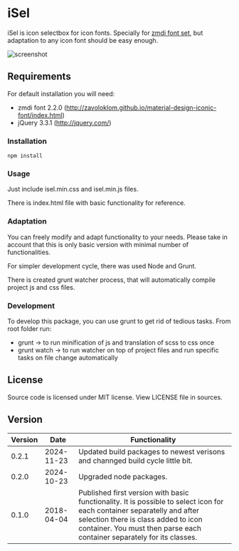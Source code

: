 # iSel

iSel is icon selectbox for icon fonts. Specially for [zmdi font set](http://http://zavoloklom.github.io/material-design-iconic-font/index.html "zmdi font set"), but adaptation to any icon font should be easy enough.

![screenshot](https://user-images.githubusercontent.com/4839225/38322176-f90954c0-3839-11e8-9a10-6da8992995f1.png)

## Requirements

For default installation you will need:
- zmdi font 2.2.0 (http://zavoloklom.github.io/material-design-iconic-font/index.html)
- jQuery 3.3.1 (http://jquery.com/)

### Installation

`npm install`


### Usage

Just include isel.min.css and isel.min.js files.

There is index.html file with basic functionality for reference.

### Adaptation

You can freely modify and adapt functionality to your needs. Please take in account that this is only basic version with minimal number of functionalities. 

For simpler development cycle, there was used Node and Grunt.

There is created grunt watcher process, that will automatically compile project js and css files.

### Development

To develop this package, you can use grunt to get rid of tedious tasks. From root folder run:
- grunt -> to run minification of js and translation of scss to css once
- grunt watch -> to run watcher on top of project files and run specific tasks on file change automatically

## License

Source code is licensed under MIT license. View LICENSE file in sources.

## Version

| Version | Date | Functionality |
| ------------ | ------------ | ------------ |
| 0.2.1 | 2024-11-23  |  Updated build packages to newest verisons and channged build cycle little bit. |
| 0.2.0 | 2024-10-23  |  Upgraded node packages. |
| 0.1.0 | 2018-04-04  |  Published first version with basic functionality. It is possible to select icon for each container separatelly and after selection there is class added to icon container. You must then parse each container separately for its classes. |
